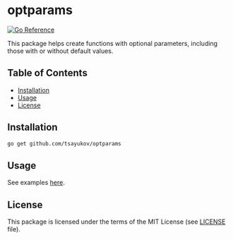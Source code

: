 # optparams

[![Go Reference][go-ref-svg]][go-ref]

This package helps create functions with optional parameters, including those
with or without default values.

## Table of Contents

* [Installation](#installation)
* [Usage](#usage)
* [License](#license)

## Installation

```bash
go get github.com/tsayukov/optparams
```

## Usage

See examples [here][example].

## License

This package is licensed under the terms of the MIT License
(see [LICENSE][license] file).

[go-ref-svg]: https://pkg.go.dev/badge/github.com/tsayukov/optparams.svg
[go-ref]: https://pkg.go.dev/github.com/tsayukov/optparams
[example]: ./example_test.go
[license]: ./LICENSE
